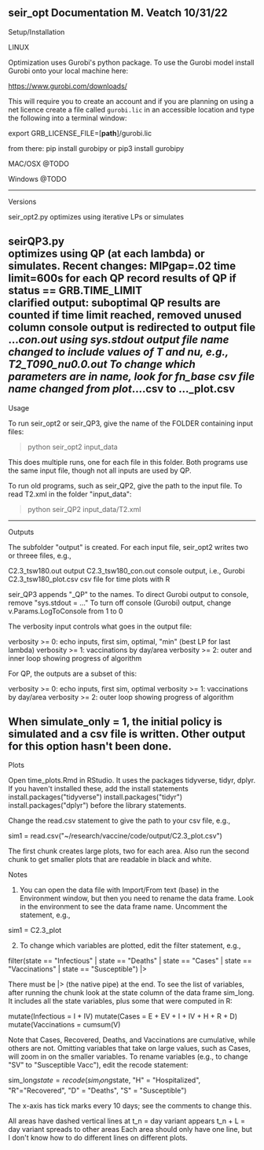 seir_opt Documentation	M. Veatch 10/31/22
-----------------------------------------------------------------------------
Setup/Installation 

LINUX

Optimization uses Gurobi's python package. To use the Gurobi model install 
Gurobi onto your local machine here: 

https://www.gurobi.com/downloads/

This will require you to create an account and if you are planning on using 
a net licence create a file called `gurobi.lic` in an accessible location
and type the following into a terminal window:

export GRB_LICENSE_FILE=[__path__]/gurobi.lic

from there:
pip install gurobipy
or
pip3 install gurobipy

MAC/OSX
@TODO

Windows
@TODO

-----------------------------------------------------------------------------
Versions

seir_opt2.py	optimizes using iterative LPs or simulates

seirQP3.py	
optimizes using QP (at each lambda) or simulates. 
Recent changes: 
  MIPgap=.02
  time limit=600s for each QP
  record results of QP if status == GRB.TIME_LIMIT  
  clarified output: suboptimal QP results are counted if time limit reached,
	removed unused column
  console output is redirected to output file ..._con.out using sys.stdout
  output file name changed to include values of T and nu, e.g.,
	T2_T090_nu0.0.out
	To change which parameters are in name, look for fn_base
  csv file name changed from plot_....csv to ..._plot.csv
-----------------------------------------------------------------------------
Usage

To run seir_opt2 or seir_QP3, give the name of the FOLDER containing input files:

> python seir_opt2 input_data	

This does multiple runs, one for each file in this folder. Both programs use the same input file, though not all inputs are used by QP.

To run old programs, such as seir_QP2, give the path to the input file. To read T2.xml in the folder "input_data": 

> python seir_QP2 input_data/T2.xml	
-----------------------------------------------------------------------------
Outputs

The subfolder "output" is created. For each input file, seir_opt2 writes two or threee files, e.g.,

  C2.3_tsw180.out		output
  C2.3_tsw180_con.out		console output, i.e., Gurobi
  C2.3_tsw180_plot.csv		csv file for time plots with R

seir_QP3 appends "_QP" to the names.
To direct Gurobi output to console, remove "sys.stdout = ..."
To turn off console (Gurobi) output, change v.Params.LogToConsole from 1 to 0

The verbosity input controls what goes in the output file:

verbosity >= 0: echo inputs, first sim, optimal, "min" (best LP for last lambda)
verbosity >= 1: vaccinations by day/area
verbosity >= 2: outer and inner loop showing progress of algorithm

For QP, the outputs are a subset of this:

verbosity >= 0: echo inputs, first sim, optimal
verbosity >= 1: vaccinations by day/area
verbosity >= 2: outer loop showing progress of algorithm

When simulate_only = 1, the initial policy is simulated and a csv file is written. Other output for this option hasn't been done. 
----------------------------------------------------------------------------
Plots

Open time_plots.Rmd in RStudio. It uses the packages tidyverse, tidyr, dplyr. If you haven't installed these, add the install statements 
  install.packages("tidyverse")
  install.packages("tidyr")
  install.packages("dplyr")
before the library statements.

Change the read.csv statement to give the path to your csv file, e.g.,

sim1 = read.csv("~/research/vaccine/code/output/C2.3_plot.csv")

The first chunk creates large plots, two for each area. Also run the second chunk to get smaller plots that are readable in black and white. 

Notes 
1. You can open the data file with Import/From text (base) in the Environment window, but then you need to rename the data frame. Look in the environment to see the data frame name. Uncomment the statement, e.g.,

sim1 = C2.3_plot

2. To change which variables are plotted, edit the filter statement, e.g.,

filter(state == "Infectious" | state == "Deaths"   | state == "Cases" 
         | state == "Vaccinations" | state == "Susceptible") |>

There must be |> (the native pipe) at the end. To see the list of variables, after running the chunk look at the state column of the data frame sim_long. It includes all the state variables, plus some that were computed in R:

mutate(Infectious = I + IV)
mutate(Cases = E + EV + I + IV + H + R + D)
mutate(Vaccinations = cumsum(V)

Note that Cases, Recovered, Deaths, and Vaccinations are cumulative, while others are not. Omitting variables that take on large values, such as Cases, will zoom in on the smaller variables. To rename variables (e.g., to change "SV" to "Susceptible Vacc"), edit the recode statement:

sim_long$state = recode(sim_long$state, "H" = "Hospitalized", "R"="Recovered", 
  "D" = "Deaths", "S" = "Susceptible") 

The x-axis has tick marks every 10 days; see the comments to change this.

All areas have dashed vertical lines at
  t_n = day variant appears
  t_n + L = day variant spreads to other areas
Each area should only have one line, but I don't know how to do different lines on different plots.


  
